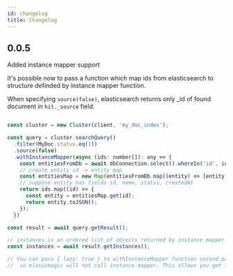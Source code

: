 ```yaml
---
id: changelog
title: Changelog
---
```


## 0.0.5
Added instance mapper support

It's possible now to pass a function which map ids from elasticsearch to structure definded by instance mapper function.

When specifying `source(false)`, elasticsearch returns only _id of found document in `hit._source` field.

```javascript

const cluster = new Cluster(client, 'my_doc_index');

const query = cluster.searchQuery()
  .filter(MyDoc.status.eq(1))
  .source(false)
  .withInstanceMapper(async (ids: number[]): any => {
    const entitiesFromDb = await dbConnection.select().whereIn('id', ids);
    // create entity id -> entity map
    const entitiesMap = new Map(entitiesFromDb.map((entity) => [entity.id, entity]));
    // suppose entity has fields id, name, status, createdAt
    return ids.map((id) => {
      const entity = entitiesMap.get(id);
      return entity.toJSON();
    });
  })

const result = await query.getResult();

// instances is an ordered list of objects returned by instance mapper
const instances = await result.getInstances();

// You can pass { lazy: true } to withInstanceMapper function second paramenter
//  so elasicmagic will not call instance mapper. This allows you get instancess when you need them.
```
